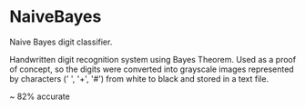 # NaiveBayes
Naive Bayes digit classifier.


Handwritten digit recognition system using Bayes Theorem. Used as a proof of concept, so the digits were converted into grayscale images represented by characters (' ', '+', '#') from white to black and stored in a text file.


~ 82% accurate
